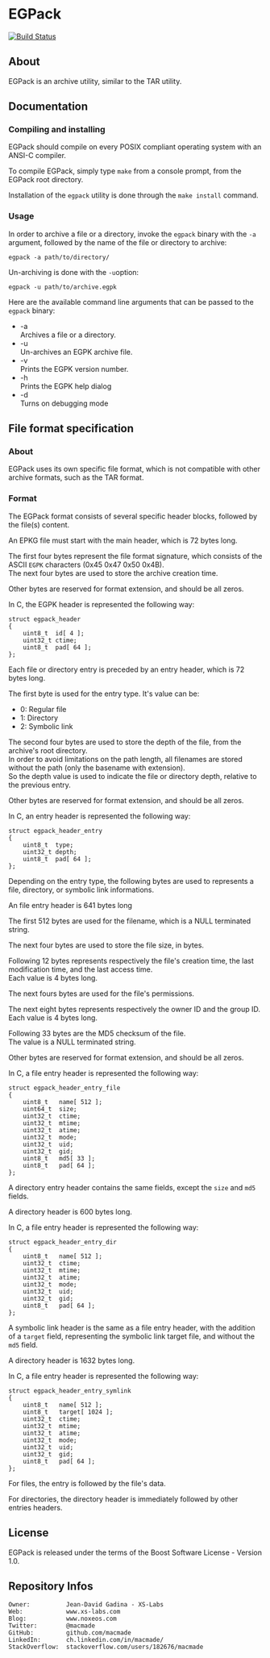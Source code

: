 EGPack
======

[![Build Status](https://img.shields.io/travis/macmade/EGPack.svg?branch=master&style=flat)](https://travis-ci.org/macmade/EGPack)

About
-----

EGPack is an archive utility, similar to the TAR utility.  

Documentation
-------------

### Compiling and installing

EGPack should compile on every POSIX compliant operating system with an ANSI-C
compiler.

To compile EGPack, simply type `make` from a console prompt, from the EGPack
root directory.

Installation of the `egpack` utility is done through the `make install`
command.

### Usage

In order to archive a file or a directory, invoke the `egpack` binary with the
`-a` argument, followed by the name of the file or directory to archive:

    egpack -a path/to/directory/

Un-archiving is done with the `-u`option:

    egpack -u path/to/archive.egpk

Here are the available command line arguments that can be passed to the `egpack`
binary:

*   -a                                                                          
    Archives a file or a directory.
*   -u                                                                          
    Un-archives an EGPK archive file.
*   -v                                                                          
    Prints the EGPK version number.
*   -h                                                                          
    Prints the EGPK help dialog
*   -d                                                                          
    Turns on debugging mode

File format specification
-------------------------

### About

EGPack uses its own specific file format, which is not compatible with other
archive formats, such as the TAR format.

### Format

The EGPack format consists of several specific header blocks, followed by the
file(s) content.

An EPKG file must start with the main header, which is 72 bytes long.

The first four bytes represent the file format signature, which consists of
the ASCII `EGPK` characters (0x45 0x47 0x50 0x4B).  
The next four bytes are used to store the archive creation time.

Other bytes are reserved for format extension, and should be all zeros.

In C, the EGPK header is represented the following way:

    struct egpack_header
    {
        uint8_t  id[ 4 ];
        uint32_t ctime;
        uint8_t  pad[ 64 ];
    };

Each file or directory entry is preceded by an entry header, which is 72 bytes
long.

The first byte is used for the entry type. It's value can be:

*   0:  Regular file
*   1:  Directory
*   2:  Symbolic link

The second four bytes are used to store the depth of the file, from the
archive's root directory.                                                       
In order to avoid limitations on the path length, all filenames are stored
without the path (only the basename with extension).                            
So the depth value is used to indicate the file or directory depth, relative
to the previous entry.

Other bytes are reserved for format extension, and should be all zeros.

In C, an entry header is represented the following way:

    struct egpack_header_entry
    {
        uint8_t  type;
        uint32_t depth;
        uint8_t  pad[ 64 ];
    };

Depending on the entry type, the following bytes are used to represents a file,
directory, or symbolic link informations.

An file entry header is 641 bytes long

The first 512 bytes are used for the filename, which is a NULL terminated
string.

The next four bytes are used to store the file size, in bytes.

Following 12 bytes represents respectively the file's creation time, the last
modification time, and the last access time.                                    
Each value is 4 bytes long.

The next fours bytes are used for the file's permissions.

The next eight bytes represents respectively the owner ID and the group ID.     
Each value is 4 bytes long.

Following 33 bytes are the MD5 checksum of the file.                            
The value is a NULL terminated string.

Other bytes are reserved for format extension, and should be all zeros.

In C, a file entry header is represented the following way:

    struct egpack_header_entry_file
    {
        uint8_t   name[ 512 ];
        uint64_t  size;
        uint32_t  ctime;
        uint32_t  mtime;
        uint32_t  atime;
        uint32_t  mode;
        uint32_t  uid;
        uint32_t  gid;
        uint8_t   md5[ 33 ];
        uint8_t   pad[ 64 ];
    };

A directory entry header contains the same fields, except the `size` and `md5`
fields.

A directory header is 600 bytes long.

In C, a file entry header is represented the following way:

    struct egpack_header_entry_dir
    {
        uint8_t   name[ 512 ];
        uint32_t  ctime;
        uint32_t  mtime;
        uint32_t  atime;
        uint32_t  mode;
        uint32_t  uid;
        uint32_t  gid;
        uint8_t   pad[ 64 ];
    };

A symbolic link header is the same as a file entry header, with the addition of
a `target` field, representing the symbolic link target file, and without the
`md5` field.

A directory header is 1632 bytes long.

In C, a file entry header is represented the following way:

    struct egpack_header_entry_symlink
    {
        uint8_t   name[ 512 ];
        uint8_t   target[ 1024 ];
        uint32_t  ctime;
        uint32_t  mtime;
        uint32_t  atime;
        uint32_t  mode;
        uint32_t  uid;
        uint32_t  gid;
        uint8_t   pad[ 64 ];
    };

For files, the entry is followed by the file's data.

For directories, the directory header is immediately followed by other entries
headers.

License
-------

EGPack is released under the terms of the Boost Software License - Version 1.0.

Repository Infos
----------------

    Owner:			Jean-David Gadina - XS-Labs
    Web:			www.xs-labs.com
    Blog:			www.noxeos.com
    Twitter:		@macmade
    GitHub:			github.com/macmade
    LinkedIn:		ch.linkedin.com/in/macmade/
    StackOverflow:	stackoverflow.com/users/182676/macmade